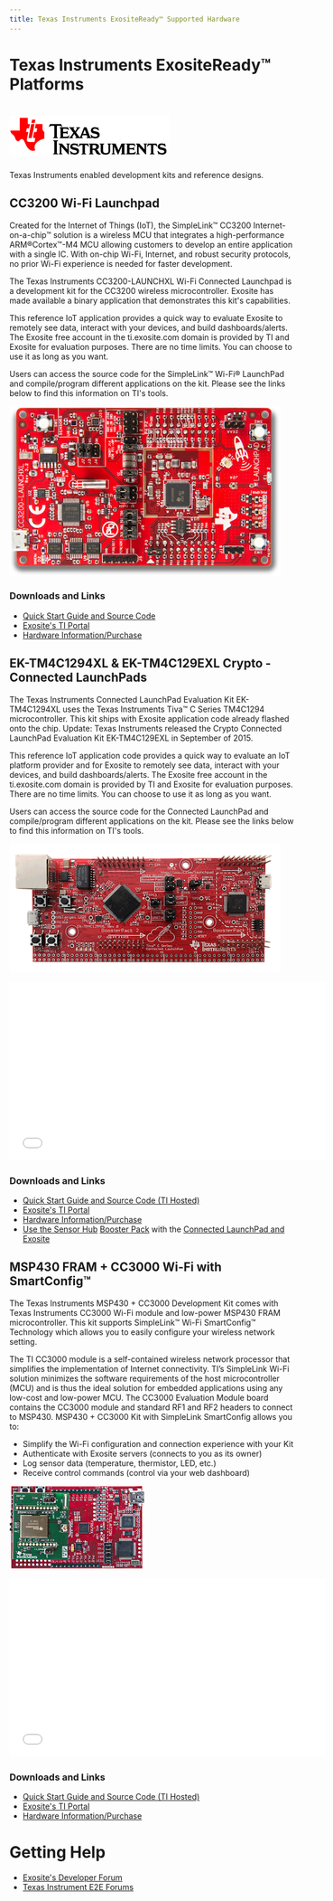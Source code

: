 ```yaml
---
title: Texas Instruments ExositeReady™ Supported Hardware
---
```

# Texas Instruments ExositeReady™ Platforms

# ![Texas Instruments](../assets/ti_logo.png)
Texas Instruments enabled development kits and reference designs.

## CC3200 Wi-Fi Launchpad
Created for the Internet of Things (IoT), the SimpleLink™ CC3200 Internet-on-a-chip™ solution is a wireless MCU that integrates a high-performance ARM®Cortex™-M4 MCU allowing customers to develop an entire application with a single IC. With on-chip Wi-Fi, Internet, and robust security protocols, no prior Wi-Fi experience is needed for faster development.

The Texas Instruments CC3200-LAUNCHXL Wi-Fi Connected Launchpad is a development kit for the CC3200 wireless microcontroller. Exosite has made available a binary application that demonstrates this kit's capabilities.

This reference IoT application provides a quick way to evaluate Exosite to remotely see data, interact with your devices, and build dashboards/alerts. The Exosite free account in the ti.exosite.com domain is provided by TI and Exosite for evaluation purposes. There are no time limits. You can choose to use it as long as you want.  

Users can access the source code for the SimpleLink™ Wi-Fi® LaunchPad and compile/program different applications on the kit.  Please see the links below to find this information on TI's tools.

![CC3200 LaunchPad](assets/cc3200lp.png)

### Downloads and Links
* [Quick Start Guide and Source Code](https://github.com/exosite-garage/CC3200CloudDemo/tree/v2/)
* [Exosite's TI Portal](https://ti.exosite.com/)
* [Hardware Information/Purchase](http://www.ti.com/tool/cc3200-launchxl)



## EK-TM4C1294XL & EK-TM4C129EXL Crypto - Connected LaunchPads
The Texas Instruments Connected LaunchPad Evaluation Kit EK-TM4C1294XL uses the Texas Instruments Tiva™ C Series TM4C1294 microcontroller. This kit ships with Exosite application code already flashed onto the chip. Update: Texas Instruments released the Crypto Connected LaunchPad Evaluation Kit EK-TM4C129EXL in September of 2015.  

This reference IoT application code provides a quick way to evaluate an IoT platform provider and for Exosite to remotely see data, interact with your devices, and build dashboards/alerts. The Exosite free account in the ti.exosite.com domain is provided by TI and Exosite for evaluation purposes. There are no time limits. You can choose to use it as long as you want.  

Users can access the source code for the Connected LaunchPad and compile/program different applications on the kit. Please see the links below to find this information on TI's tools.

![Connected LaunchPad](assets/clp.png)

<iframe src="//www.youtube.com/embed/DZBRR7UKJUs?rel=0" width="560" height="315" frameborder="0" allowfullscreen=""></iframe>

### Downloads and Links
* [Quick Start Guide and Source Code (TI Hosted)](http://www.ti.com/lit/ml/spmz858/spmz858.pdf)
* [Exosite's TI Portal](https://ti.exosite.com/)
* [Hardware Information/Purchase](http://www.ti.com/ww/en/launchpad/launchpads-connected-ek-tm4c1294xl.html#tabs)
* [Use the Sensor Hub](http://www.ti.com/tool/boostxl-senshub) [Booster Pack](http://www.ti.com/ww/en/launchpad/boosterpacks.html) with the [Connected LaunchPad and Exosite]("https://github.com/exosite-garage/clp_sensorhub_support)

## MSP430 FRAM + CC3000 Wi-Fi with SmartConfig™
The Texas Instruments MSP430 + CC3000 Development Kit comes with Texas Instruments CC3000 Wi-Fi module and low-power MSP430 FRAM microcontroller. This kit supports SimpleLink™ Wi-Fi SmartConfig™ Technology which allows you to easily configure your wireless network setting.

The TI CC3000 module is a self-contained wireless network processor that simplifies the implementation of Internet connectivity. TI’s SimpleLink Wi-Fi solution minimizes the software requirements of the host microcontroller (MCU) and is thus the ideal solution for embedded applications using any low-cost and low-power MCU. The CC3000 Evaluation Module board contains the CC3000 module and standard RF1 and RF2 headers to connect to MSP430. MSP430 + CC3000 Kit with SimpleLink SmartConfig allows you to:

* Simplify the Wi-Fi configuration and connection experience with your Kit
* Authenticate with Exosite servers (connects to you as its owner)
* Log sensor data (temperature, thermistor, LED, etc.)
* Receive control commands (control via your web dashboard)

![CC33000 ](assets/cc3000.png)

<iframe src="//www.youtube.com/embed/Opx8wzEuvhU?rel=0" width="560" height="315" frameborder="0" allowfullscreen=""></iframe>

### Downloads and Links
* [Quick Start Guide and Source Code (TI Hosted)](https://github.com/exosite-garage/msp430_cc3000_smartconfig)
* [Exosite's TI Portal](https://ti.exosite.com/)
* [Hardware Information/Purchase](http://www.ti.com/product/cc3000#toolssoftware)



# Getting Help

* [Exosite's Developer Forum](https://community.exosite.com/c/hardware-platforms/texas-instruments)
* [Texas Instrument E2E Forums](http://e2e.ti.com/support/wireless_connectivity/simplelink_wifi_cc31xx_cc32xx/f/968)
